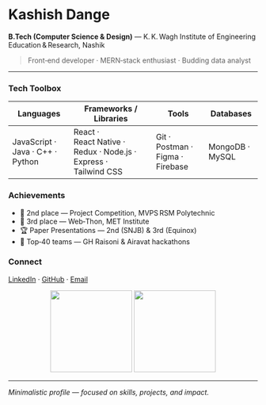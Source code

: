 # Kashish Dange
**B.Tech (Computer Science & Design)** — K. K. Wagh Institute of Engineering Education & Research, Nashik

> Front‑end developer · MERN‑stack enthusiast · Budding data analyst

---
### Tech Toolbox
| Languages | Frameworks / Libraries | Tools | Databases |
|-----------|-----------------------|-------|-----------|
| JavaScript · Java · C++ · Python | React · React Native · Redux · Node.js · Express · Tailwind CSS | Git · Postman · Figma · Firebase | MongoDB · MySQL |

### Achievements
- 🥈 2nd place — Project Competition, MVPS RSM Polytechnic
- 🥉 3rd place — Web‑Thon, MET Institute
- 🏆 Paper Presentations — 2nd (SNJB) & 3rd (Equinox)
- 🎯 Top‑40 teams — GH Raisoni & Airavat hackathons

### Connect
[LinkedIn](https://linkedin.com/in/kashishdange) · [GitHub](https://github.com/KashishDange28) · [Email](mailto:kashishdange@gmail.com)

<p align="center">
  <img src="https://github-readme-stats.vercel.app/api?username=KashishDange28&show_icons=true&hide_title=true&include_all_commits=true&count_private=true" height="165"/>
  <img src="https://github-readme-stats.vercel.app/api/top-langs/?username=KashishDange28&layout=compact&hide_title=true" height="165"/>
</p>

---

*Minimalistic profile — focused on skills, projects, and impact.*
